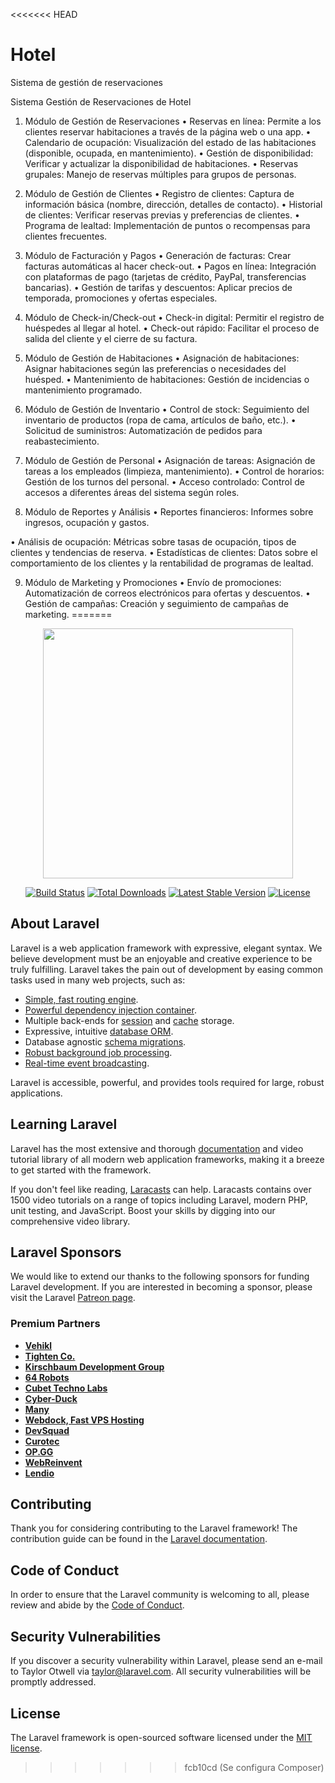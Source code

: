 <<<<<<< HEAD
# Hotel
Sistema de gestión de reservaciones

 Sistema Gestión de Reservaciones de Hotel

1. Módulo de Gestión de Reservaciones
• Reservas en línea: Permite a los clientes reservar habitaciones a través de la
página web o una app.
• Calendario de ocupación: Visualización del estado de las habitaciones
(disponible, ocupada, en mantenimiento).
• Gestión de disponibilidad: Verificar y actualizar la disponibilidad de
habitaciones.
• Reservas grupales: Manejo de reservas múltiples para grupos de personas.

2. Módulo de Gestión de Clientes
• Registro de clientes: Captura de información básica (nombre, dirección,
detalles de contacto).
• Historial de clientes: Verificar reservas previas y preferencias de clientes.
• Programa de lealtad: Implementación de puntos o recompensas para
clientes frecuentes.

3. Módulo de Facturación y Pagos
• Generación de facturas: Crear facturas automáticas al hacer check-out.
• Pagos en línea: Integración con plataformas de pago (tarjetas de crédito,
PayPal, transferencias bancarias).
• Gestión de tarifas y descuentos: Aplicar precios de temporada, promociones
y ofertas especiales.

4. Módulo de Check-in/Check-out
• Check-in digital: Permitir el registro de huéspedes al llegar al hotel.
• Check-out rápido: Facilitar el proceso de salida del cliente y el cierre de su
factura.

5. Módulo de Gestión de Habitaciones
• Asignación de habitaciones: Asignar habitaciones según las preferencias o
necesidades del huésped.
• Mantenimiento de habitaciones: Gestión de incidencias o mantenimiento
programado.

6. Módulo de Gestión de Inventario
• Control de stock: Seguimiento del inventario de productos (ropa de cama,
artículos de baño, etc.).
• Solicitud de suministros: Automatización de pedidos para reabastecimiento.

7. Módulo de Gestión de Personal
• Asignación de tareas: Asignación de tareas a los empleados (limpieza,
mantenimiento).
• Control de horarios: Gestión de los turnos del personal.
• Acceso controlado: Control de accesos a diferentes áreas del sistema según
roles.

8. Módulo de Reportes y Análisis
• Reportes financieros: Informes sobre ingresos, ocupación y gastos.

• Análisis de ocupación: Métricas sobre tasas de ocupación, tipos de clientes y
tendencias de reserva.
• Estadísticas de clientes: Datos sobre el comportamiento de los clientes y la
rentabilidad de programas de lealtad.

9. Módulo de Marketing y Promociones
• Envío de promociones: Automatización de correos electrónicos para ofertas y
descuentos.
• Gestión de campañas: Creación y seguimiento de campañas de marketing.
=======
<p align="center"><a href="https://laravel.com" target="_blank"><img src="https://raw.githubusercontent.com/laravel/art/master/logo-lockup/5%20SVG/2%20CMYK/1%20Full%20Color/laravel-logolockup-cmyk-red.svg" width="400"></a></p>

<p align="center">
<a href="https://travis-ci.org/laravel/framework"><img src="https://travis-ci.org/laravel/framework.svg" alt="Build Status"></a>
<a href="https://packagist.org/packages/laravel/framework"><img src="https://img.shields.io/packagist/dt/laravel/framework" alt="Total Downloads"></a>
<a href="https://packagist.org/packages/laravel/framework"><img src="https://img.shields.io/packagist/v/laravel/framework" alt="Latest Stable Version"></a>
<a href="https://packagist.org/packages/laravel/framework"><img src="https://img.shields.io/packagist/l/laravel/framework" alt="License"></a>
</p>

## About Laravel

Laravel is a web application framework with expressive, elegant syntax. We believe development must be an enjoyable and creative experience to be truly fulfilling. Laravel takes the pain out of development by easing common tasks used in many web projects, such as:

- [Simple, fast routing engine](https://laravel.com/docs/routing).
- [Powerful dependency injection container](https://laravel.com/docs/container).
- Multiple back-ends for [session](https://laravel.com/docs/session) and [cache](https://laravel.com/docs/cache) storage.
- Expressive, intuitive [database ORM](https://laravel.com/docs/eloquent).
- Database agnostic [schema migrations](https://laravel.com/docs/migrations).
- [Robust background job processing](https://laravel.com/docs/queues).
- [Real-time event broadcasting](https://laravel.com/docs/broadcasting).

Laravel is accessible, powerful, and provides tools required for large, robust applications.

## Learning Laravel

Laravel has the most extensive and thorough [documentation](https://laravel.com/docs) and video tutorial library of all modern web application frameworks, making it a breeze to get started with the framework.

If you don't feel like reading, [Laracasts](https://laracasts.com) can help. Laracasts contains over 1500 video tutorials on a range of topics including Laravel, modern PHP, unit testing, and JavaScript. Boost your skills by digging into our comprehensive video library.

## Laravel Sponsors

We would like to extend our thanks to the following sponsors for funding Laravel development. If you are interested in becoming a sponsor, please visit the Laravel [Patreon page](https://patreon.com/taylorotwell).

### Premium Partners

- **[Vehikl](https://vehikl.com/)**
- **[Tighten Co.](https://tighten.co)**
- **[Kirschbaum Development Group](https://kirschbaumdevelopment.com)**
- **[64 Robots](https://64robots.com)**
- **[Cubet Techno Labs](https://cubettech.com)**
- **[Cyber-Duck](https://cyber-duck.co.uk)**
- **[Many](https://www.many.co.uk)**
- **[Webdock, Fast VPS Hosting](https://www.webdock.io/en)**
- **[DevSquad](https://devsquad.com)**
- **[Curotec](https://www.curotec.com/services/technologies/laravel/)**
- **[OP.GG](https://op.gg)**
- **[WebReinvent](https://webreinvent.com/?utm_source=laravel&utm_medium=github&utm_campaign=patreon-sponsors)**
- **[Lendio](https://lendio.com)**

## Contributing

Thank you for considering contributing to the Laravel framework! The contribution guide can be found in the [Laravel documentation](https://laravel.com/docs/contributions).

## Code of Conduct

In order to ensure that the Laravel community is welcoming to all, please review and abide by the [Code of Conduct](https://laravel.com/docs/contributions#code-of-conduct).

## Security Vulnerabilities

If you discover a security vulnerability within Laravel, please send an e-mail to Taylor Otwell via [taylor@laravel.com](mailto:taylor@laravel.com). All security vulnerabilities will be promptly addressed.

## License

The Laravel framework is open-sourced software licensed under the [MIT license](https://opensource.org/licenses/MIT).
>>>>>>> fcb10cd (Se configura Composer)
